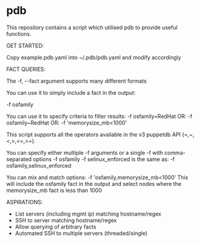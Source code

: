 # pdb

This repository contains a script which utilised pdb to provide useful functions.


GET STARTED:

Copy example.pdb.yaml into ~/.pdb/pdb.yaml and modify accordingly

FACT QUERIES:

The -f, --fact argument supports many different formats

You can use it to simply include a fact in the output:

-f osfamily

You can use it to specify criteria to filter results:
-f osfamily=RedHat
OR:
-f osfamily~RedHat
OR:
-f 'memorysize_mb<1000'

This script supports all the operators available in the v3 puppetdb API (=,~,<,>,<=,>=).

You can specify either multiple -f arguments or a single -f with comma-separated options
-f osfamily -f selinux_enforced
is the same as:
-f osfamily,selinux_enforced

You can mix and match options:
-f 'osfamily,memorysize_mb<1000'
This will include the osfamily fact in the output and select nodes where the memorysize_mb fact is less than 1000


ASPIRATIONS:

 - List servers (including mgmt ip) matching hostname/regex
 - SSH to server matching hostname/regex
 - Allow querying of arbitrary facts
 - Automated SSH to multiple servers (threaded/single)

